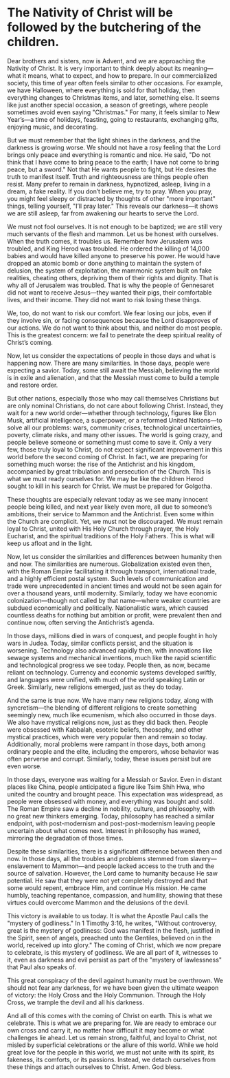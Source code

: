 # The Nativity of Christ will be followed by the butchering of the children.

Dear brothers and sisters, now is Advent, and we are approaching the Nativity of Christ. It is very important to think deeply about its meaning—what it means, what to expect, and how to prepare. In our commercialized society, this time of year often feels similar to other occasions. For example, we have Halloween, where everything is sold for that holiday, then everything changes to Christmas items, and later, something else. It seems like just another special occasion, a season of greetings, where people sometimes avoid even saying "Christmas." For many, it feels similar to New Year’s—a time of holidays, feasting, going to restaurants, exchanging gifts, enjoying music, and decorating.

But we must remember that the light shines in the darkness, and the darkness is growing worse. We should not have a rosy feeling that the Lord brings only peace and everything is romantic and nice. He said, "Do not think that I have come to bring peace to the earth; I have not come to bring peace, but a sword." Not that He wants people to fight, but He desires the truth to manifest itself. Truth and righteousness are things people often resist. Many prefer to remain in darkness, hypnotized, asleep, living in a dream, a fake reality. If you don’t believe me, try to pray. When you pray, you might feel sleepy or distracted by thoughts of other "more important" things, telling yourself, "I’ll pray later." This reveals our darkness—it shows we are still asleep, far from awakening our hearts to serve the Lord.

We must not fool ourselves. It is not enough to be baptized; we are still very much servants of the flesh and mammon. Let us be honest with ourselves. When the truth comes, it troubles us. Remember how Jerusalem was troubled, and King Herod was troubled. He ordered the killing of 14,000 babies and would have killed anyone to preserve his power. He would have dropped an atomic bomb or done anything to maintain the system of delusion, the system of exploitation, the mammonic system built on fake realities, cheating others, depriving them of their rights and dignity. That is why all of Jerusalem was troubled. That is why the people of Gennesaret did not want to receive Jesus—they wanted their pigs, their comfortable lives, and their income. They did not want to risk losing these things.

We, too, do not want to risk our comfort. We fear losing our jobs, even if they involve sin, or facing consequences because the Lord disapproves of our actions. We do not want to think about this, and neither do most people. This is the greatest concern: we fail to penetrate the deep spiritual reality of Christ’s coming.

Now, let us consider the expectations of people in those days and what is happening now. There are many similarities. In those days, people were expecting a savior. Today, some still await the Messiah, believing the world is in exile and alienation, and that the Messiah must come to build a temple and restore order.

But other nations, especially those who may call themselves Christians but are only nominal Christians, do not care about following Christ. Instead, they wait for a new world order—whether through technology, figures like Elon Musk, artificial intelligence, a superpower, or a reformed United Nations—to solve all our problems: wars, community crises, technological uncertainties, poverty, climate risks, and many other issues. The world is going crazy, and people believe someone or something must come to save it. Only a very few, those truly loyal to Christ, do not expect significant improvement in this world before the second coming of Christ. In fact, we are preparing for something much worse: the rise of the Antichrist and his kingdom, accompanied by great tribulation and persecution of the Church. This is what we must ready ourselves for. We may be like the children Herod sought to kill in his search for Christ. We must be prepared for Golgotha.

These thoughts are especially relevant today as we see many innocent people being killed, and next year likely even more, all due to someone’s ambitions, their service to Mammon and the Antichrist. Even some within the Church are complicit. Yet, we must not be discouraged. We must remain loyal to Christ, united with His Holy Church through prayer, the Holy Eucharist, and the spiritual traditions of the Holy Fathers. This is what will keep us afloat and in the light.

Now, let us consider the similarities and differences between humanity then and now. The similarities are numerous. Globalization existed even then, with the Roman Empire facilitating it through transport, international trade, and a highly efficient postal system. Such levels of communication and trade were unprecedented in ancient times and would not be seen again for over a thousand years, until modernity. Similarly, today we have economic colonization—though not called by that name—where weaker countries are subdued economically and politically. Nationalistic wars, which caused countless deaths for nothing but ambition or profit, were prevalent then and continue now, often serving the Antichrist’s agenda.

In those days, millions died in wars of conquest, and people fought in holy wars in Judea. Today, similar conflicts persist, and the situation is worsening. Technology also advanced rapidly then, with innovations like sewage systems and mechanical inventions, much like the rapid scientific and technological progress we see today. People then, as now, became reliant on technology. Currency and economic systems developed swiftly, and languages were unified, with much of the world speaking Latin or Greek. Similarly, new religions emerged, just as they do today.

And the same is true now. We have many new religions today, along with syncretism—the blending of different religions to create something seemingly new, much like ecumenism, which also occurred in those days. We also have mystical religions now, just as they did back then. People were obsessed with Kabbalah, esoteric beliefs, theosophy, and other mystical practices, which were very popular then and remain so today. Additionally, moral problems were rampant in those days, both among ordinary people and the elite, including the emperors, whose behavior was often perverse and corrupt. Similarly, today, these issues persist but are even worse.

In those days, everyone was waiting for a Messiah or Savior. Even in distant places like China, people anticipated a figure like Tsim Shih Hwa, who united the country and brought peace. This expectation was widespread, as people were obsessed with money, and everything was bought and sold. The Roman Empire saw a decline in nobility, culture, and philosophy, with no great new thinkers emerging. Today, philosophy has reached a similar endpoint, with post-modernism and post-post-modernism leaving people uncertain about what comes next. Interest in philosophy has waned, mirroring the degradation of those times.

Despite these similarities, there is a significant difference between then and now. In those days, all the troubles and problems stemmed from slavery—enslavement to Mammon—and people lacked access to the truth and the source of salvation. However, the Lord came to humanity because He saw potential. He saw that they were not yet completely destroyed and that some would repent, embrace Him, and continue His mission. He came humbly, teaching repentance, compassion, and humility, showing that these virtues could overcome Mammon and the delusions of the devil.

This victory is available to us today. It is what the Apostle Paul calls the "mystery of godliness." In 1 Timothy 3:16, he writes, "Without controversy, great is the mystery of godliness: God was manifest in the flesh, justified in the Spirit, seen of angels, preached unto the Gentiles, believed on in the world, received up into glory." The coming of Christ, which we now prepare to celebrate, is this mystery of godliness. We are all part of it, witnesses to it, even as darkness and evil persist as part of the "mystery of lawlessness" that Paul also speaks of.

This great conspiracy of the devil against humanity must be overthrown. We should not fear any darkness, for we have been given the ultimate weapon of victory: the Holy Cross and the Holy Communion. Through the Holy Cross, we trample the devil and all his darkness.

And all of this comes with the coming of Christ on earth. This is what we celebrate. This is what we are preparing for. We are ready to embrace our own cross and carry it, no matter how difficult it may become or what challenges lie ahead. Let us remain strong, faithful, and loyal to Christ, not misled by superficial celebrations or the allure of this world. While we hold great love for the people in this world, we must not unite with its spirit, its fakeness, its comforts, or its passions. Instead, we detach ourselves from these things and attach ourselves to Christ. Amen. God bless.


